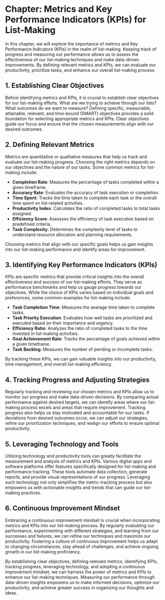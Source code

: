 Chapter: Metrics and Key Performance Indicators (KPIs) for List-Making
======================================================================

In this chapter, we will explore the importance of metrics and Key Performance Indicators (KPIs) in the realm of list-making. Keeping track of progress and measuring our performance allows us to assess the effectiveness of our list-making techniques and make data-driven improvements. By defining relevant metrics and KPIs, we can evaluate our productivity, prioritize tasks, and enhance our overall list-making process.

**1. Establishing Clear Objectives**
------------------------------------

Before identifying metrics and KPIs, it is crucial to establish clear objectives for our list-making efforts. What are we trying to achieve through our lists? What outcomes do we want to measure? Defining specific, measurable, attainable, relevant, and time-bound (SMART) objectives provides a solid foundation for selecting appropriate metrics and KPIs. Clear objectives guide our focus and ensure that the chosen measurements align with our desired outcomes.

**2. Defining Relevant Metrics**
--------------------------------

Metrics are quantitative or qualitative measures that help us track and evaluate our list-making progress. Choosing the right metrics depends on our objectives and the nature of our tasks. Some common metrics for list-making include:

* **Completion Rate**: Measures the percentage of tasks completed within a given timeframe.
* **Accuracy Rate**: Evaluates the accuracy of task execution or completion.
* **Time Spent**: Tracks the time taken to complete each task or the overall time spent on list-related activities.
* **Productivity Index**: Calculates the ratio of completed tasks to total tasks assigned.
* **Efficiency Score**: Assesses the efficiency of task execution based on predefined criteria.
* **Task Complexity**: Determines the complexity level of tasks to understand resource allocation and planning requirements.

Choosing metrics that align with our specific goals helps us gain insights into our list-making performance and identify areas for improvement.

**3. Identifying Key Performance Indicators (KPIs)**
----------------------------------------------------

KPIs are specific metrics that provide critical insights into the overall effectiveness and success of our list-making efforts. They serve as performance benchmarks and help us gauge progress towards our objectives. While the choice of KPIs varies based on individual goals and preferences, some common examples for list-making include:

* **Task Completion Time**: Measures the average time taken to complete tasks.
* **Task Priority Execution**: Evaluates how well tasks are prioritized and executed based on their importance and urgency.
* **Efficiency Ratio**: Analyzes the ratio of completed tasks to the time invested in list-making activities.
* **Goal Achievement Rate**: Tracks the percentage of goals achieved within a given timeframe.
* **Task Backlog**: Measures the number of pending or incomplete tasks.

By tracking these KPIs, we can gain valuable insights into our productivity, time management, and overall list-making efficiency.

**4. Tracking Progress and Adjusting Strategies**
-------------------------------------------------

Regularly tracking and reviewing our chosen metrics and KPIs allow us to monitor our progress and make data-driven decisions. By comparing actual performance against desired targets, we can identify areas where our list-making process excels and areas that require improvement. Tracking progress also helps us stay motivated and accountable for our tasks. If deviations from desired outcomes occur, we can adjust our strategies, refine our prioritization techniques, and realign our efforts to ensure optimal productivity.

**5. Leveraging Technology and Tools**
--------------------------------------

Utilizing technology and productivity tools can greatly facilitate the measurement and analysis of metrics and KPIs. Various digital apps and software platforms offer features specifically designed for list-making and performance tracking. These tools automate data collection, generate reports, and provide visual representations of our progress. Leveraging such technology not only simplifies the metric-tracking process but also empowers us with actionable insights and trends that can guide our list-making practices.

**6. Continuous Improvement Mindset**
-------------------------------------

Embracing a continuous improvement mindset is crucial when incorporating metrics and KPIs into our list-making process. By regularly evaluating our performance, experimenting with different strategies, and learning from our successes and failures, we can refine our techniques and maximize our productivity. Fostering a culture of continuous improvement helps us adapt to changing circumstances, stay ahead of challenges, and achieve ongoing growth in our list-making proficiency.

By establishing clear objectives, defining relevant metrics, identifying KPIs, tracking progress, leveraging technology, and adopting a continuous improvement mindset, we can harness the power of metrics and KPIs to enhance our list-making techniques. Measuring our performance through data-driven insights empowers us to make informed decisions, optimize our productivity, and achieve greater success in organizing our thoughts and ideas.
